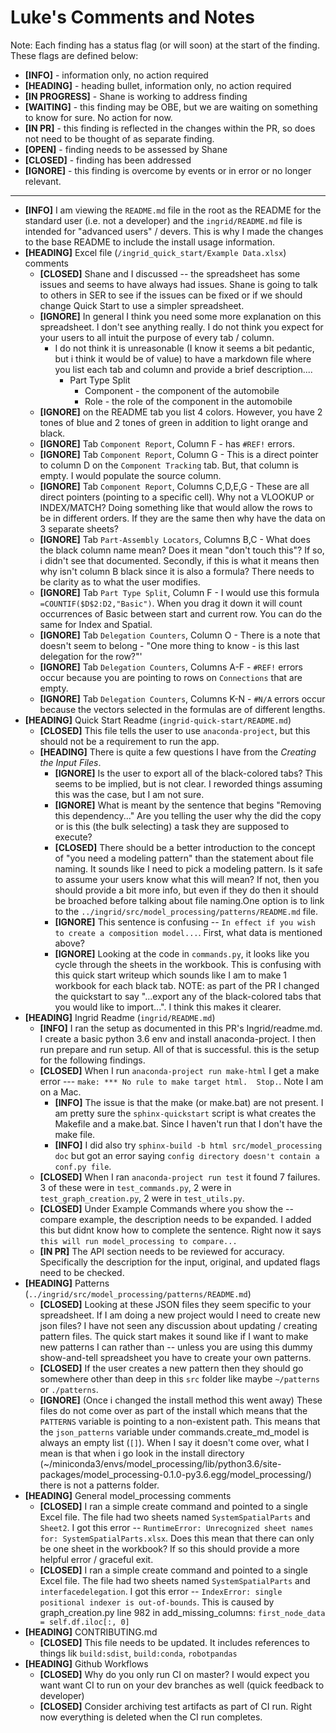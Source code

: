 # Luke's Comments and Notes

Note: Each finding has a status flag (or will soon) at the start of the finding. These flags are defined below:
* **[INFO]** - information only, no action required
* **[HEADING]** - heading bullet, information only, no action required
* **[IN PROGRESS]** - Shane is working to address finding
* **[WAITING]** - this finding may be OBE, but we are waiting on something to know for sure. No action for now.
* **[IN PR]** - this finding is reflected in the changes within the PR, so does not need to be thought of as separate finding.
* **[OPEN]** - finding needs to be assessed by Shane
* **[CLOSED]** - finding has been addressed
* **[IGNORE]** - this finding is overcome by events or in error or no longer relevant. 
---
* **[INFO]** I am viewing the `README.md` file in the root as the README for the standard user (i.e. not a developer) and the `ingrid/README.md` file is intended for "advanced users" / devers. This is why I made the changes to the base README to include the install usage information.    
* **[HEADING]** Excel file (`/ingrid_quick_start/Example Data.xlsx`) comments
  * **[CLOSED]** Shane and I discussed -- the spreadsheet has some issues and seems to have always had issues. Shane is going to talk to others in SER to see if the issues can be fixed or if we should change Quick Start to use a simpler spreadsheet. 
  * **[IGNORE]** In general I think you need some more explanation on this spreadsheet. I don't see anything really. I do not think you expect for your users to all intuit the purpose of every tab / column.
    * I do not think it is unreasonable (I know it seems a bit pedantic, but i think it would be of value) to have a markdown file where you list each tab and column and provide a brief description....
       * Part Type Split
         * Component - the component of the automobile 
         * Role - the role of the component in the automobile          
  * **[IGNORE]** on the README tab you list 4 colors. However, you have 2 tones of blue and 2 tones of green in addition to light orange and black. 
  * **[IGNORE]** Tab `Component Report`, Column F - has `#REF!` errors. 
  * **[IGNORE]** Tab `Component Report`, Column G - This is a direct pointer to column D on the `Component Tracking` tab. But, that column is empty. I would populate the source column. 
  * **[IGNORE]** Tab `Component Report`, Columns C,D,E,G - These are all direct pointers (pointing to a specific cell). Why not a VLOOKUP or INDEX/MATCH? Doing something like that would allow the rows to be in different orders. If they are the same then why have the data on 3 separate sheets?
  * **[IGNORE]** Tab `Part-Assembly Locators`, Columns B,C - What does the black column name mean? Does it mean "don't touch this"? If so, i didn't see that documented. Secondly, if this is what it means then why isn't column B black since it is also a formula? There needs to be clarity as to what the user modifies.  
  * **[IGNORE]** Tab `Part Type Split`, Column F - I would use this formula `=COUNTIF($D$2:D2,"Basic")`. When you drag it down it will count occurrences of Basic between start and current row. You can do the same for Index and Spatial. 
  * **[IGNORE]** Tab `Delegation Counters`, Column O - There is a note that doesn't seem to belong - "One more thing to know - is this last delegation for the row?"'
  * **[IGNORE]** Tab `Delegation Counters`, Columns A-F - `#REF!` errors occur because you are pointing to rows on `Connections` that are empty.
  * **[IGNORE]** Tab `Delegation Counters`, Columns K-N - `#N/A` errors occur because the vectors selected in the formulas are of different lengths. 
* **[HEADING]** Quick Start Readme (`ingrid-quick-start/README.md`)
  * **[CLOSED]** This file tells the user to use `anaconda-project`, but this should not be a requirement to run the app.
  * **[HEADING]** There is quite a few questions I have from the _Creating the Input Files_.   
    * **[IGNORE]** Is the user to export all of the black-colored tabs? This seems to be implied, but is not clear. I reworded things assuming this was the case, but I am not sure.
    * **[IGNORE]** What is meant by the sentence that begins "Removing this dependency..." Are you telling the user why the did the copy or is this (the bulk selecting) a task they are supposed to execute?
    * **[CLOSED]** There should be a better introduction to the concept of "you need a modeling pattern" than the statement about file naming. It sounds like I need to pick a modeling pattern. Is it safe to assume your users know what this will mean? If not, then you should provide a bit more info, but even if they do then it should be broached before talking about file naming.One option is to link to the `../ingrid/src/model_processing/patterns/README.md` file.
    * **[IGNORE]** This sentence is confusing -- `In effect if you wish to create a composition model...`.  First, what data is mentioned above?
    * **[IGNORE]** Looking at the code in `commands.py`, it looks like you cycle through the sheets in the workbook. This is confusing with this quick start writeup which sounds like I am to make 1 workbook for each black tab. NOTE: as part of the PR I changed the quickstart to say "...export any of the black-colored tabs that you would like to import...". I think this makes it clearer.   
* **[HEADING]** Ingrid Readme (`ingrid/README.md`)
  * **[INFO]** I ran the setup as documented in this PR's Ingrid/readme.md. I create a basic python 3.6 env and install anaconda-project. I then run prepare and run setup. All of that is successful. this is the setup for the following findings.
  * **[CLOSED]** When I run `anaconda-project run make-html` I get a make error --- `make: *** No rule to make target html.  Stop.`. Note I am on a Mac.   
    * **[INFO]** The issue is that the make (or make.bat) are not present. I am pretty sure the `sphinx-quickstart` script is what creates the Makefile and a make.bat. Since I haven't run that I don't have the make file. 
    * **[INFO]** I did also try `sphinx-build -b html src/model_processing doc` but got an error saying `config directory doesn't contain a conf.py file`. 
  * **[CLOSED]** When I ran `anaconda-project run test` it found 7 failures. 3 of these were in `test_commands.py`, 2 were in `test_graph_creation.py`, 2 were in `test_utils.py`.
  * **[CLOSED]** Under Example Commands where you show the --compare example, the description needs to be expanded. I added this but didnt know how to complete the sentence. Right now it says `this will run model_processing to compare...`
  * **[IN PR]** The API section needs to be reviewed for accuracy. Specifically the description for the input, original, and updated flags need to be checked.    
* **[HEADING]** Patterns (`../ingrid/src/model_processing/patterns/README.md`)
  * **[CLOSED]** Looking at these JSON files they seem specific to your spreadsheet. If I am doing a new project would I need to create new json files? I have not seen any discussion about updating / creating pattern files. The quick start makes it sound like if I want to make new patterns I can rather than -- unless you are using this dummy show-and-tell spreadsheet you have to create your own patterns. 
  * **[CLOSED]** If the user creates a new pattern then they should go somewhere other than deep in this `src` folder like maybe `~/patterns` or `./patterns`.
  * **[IGNORE]** (Once i changed the install method this went away) These files do not come over as part of the install which means that the `PATTERNS` variable is pointing to a non-existent path. This means that the `json_patterns` variable under commands.create_md_model is always an empty list (`[]`).  When I say it doesn't come over, what I mean is that when i go look in the install directory (~/miniconda3/envs/model_processing/lib/python3.6/site-packages/model_processing-0.1.0-py3.6.egg/model_processing/) there is not a patterns folder.  
* **[HEADING]** General model_processing comments
  * **[CLOSED]** I ran a simple create command and pointed to a single Excel file. The file had two sheets named `SystemSpatialParts` and `Sheet2`. I got this error -- `RuntimeError: Unrecognized sheet names for: SystemSpatialParts.xlsx`.  Does this mean that there can only be one sheet in the workbook? If so this should provide a more helpful error / graceful exit. 
  * **[CLOSED]** I ran a simple create command and pointed to a single Excel file. The file had two sheets named `SystemSpatialParts` and `interfacedelegation`. I got this error -- `IndexError: single positional indexer is out-of-bounds`.  This is caused by graph_creation.py line 982 in add_missing_columns: `first_node_data = self.df.iloc[:, 0]`
* **[HEADING]** CONTRIBUTING.md
  * **[CLOSED]** This file needs to be updated. It includes references to things lik `build:sdist`, `build:conda`, `robotpandas`
* **[HEADING]** Github Workflows
  * **[CLOSED]** Why do you only run CI on master? I would expect you want want CI to run on your dev branches as well (quick feedback to developer)
  * **[CLOSED]** Consider archiving test artifacts as part of CI run. Right now everything is deleted when the CI run completes. 